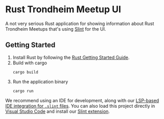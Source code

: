 # Rust Trondheim Meetup UI

A not very serious Rust application for showing information about Rust Trondheim Meetups that's using [Slint](https://slint.rs) for the UI.

## Getting Started

1. Install Rust by following the [Rust Getting Started Guide](https://www.rust-lang.org/learn/get-started).
1. Build with cargo
   ```
   cargo build
   ```
1. Run the application binary
   ```
   cargo run
   ```

We recommend using an IDE for development, along with our [LSP-based IDE integration for `.slint` files](https://github.com/slint-ui/slint/blob/master/tools/lsp/README.md). You can also load this project directly in [Visual Studio Code](https://code.visualstudio.com) and install our [Slint extension](https://marketplace.visualstudio.com/items?itemName=Slint.slint).
